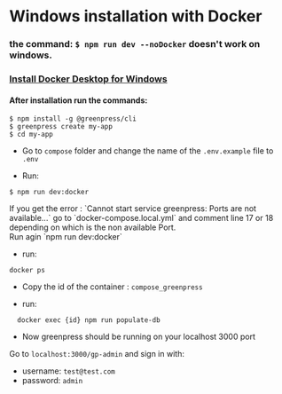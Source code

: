 # Windows installation with Docker

### the command: `$ npm run dev --noDocker` doesn't work on windows.

### [Install Docker Desktop for Windows](https://hub.docker.com/editions/community/docker-ce-desktop-windows)

#### After installation run the commands:

```
$ npm install -g @greenpress/cli
$ greenpress create my-app
$ cd my-app
```

- Go to `compose` folder and change the name of the `.env.example` file to `.env`

- Run:

```
$ npm run dev:docker
```

  <p>
  If you get the error : `Cannot start service greenpress: Ports are not available...`
  go to `docker-compose.local.yml` and comment line 17 or 18 depending on which is the non available Port.<br>
  Run agin `npm run dev:docker`
  </P>

- run:

```
docker ps
```

- Copy the id of the container : `compose_greenpress`

- run:

```
  docker exec {id} npm run populate-db

```

- Now greenpress should be running on your localhost 3000 port

Go to `localhost:3000/gp-admin`
and sign in with:

- username: `test@test.com`
- password: `admin`
